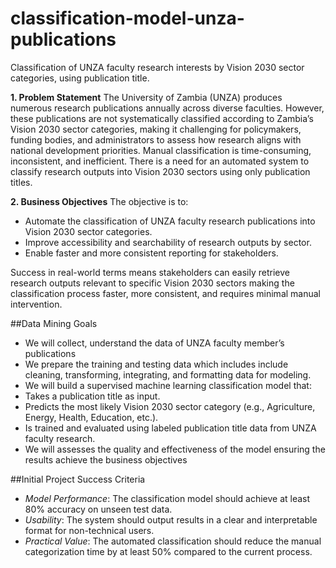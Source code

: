 # classification-model-unza-publications
Classification of UNZA faculty research interests by Vision 2030 sector categories, using publication title. 

**1. Problem Statement**
The University of Zambia (UNZA) produces numerous research publications annually across diverse faculties. However, these publications are not systematically classified according to Zambia’s Vision 2030 sector categories, making it challenging for policymakers, funding bodies, and administrators to assess how research aligns with national development priorities. Manual classification is time-consuming, inconsistent, and inefficient. There is a need for an automated system to classify research outputs into Vision 2030 sectors using only publication titles.

**2. Business Objectives**
The objective is to:

  * Automate the classification of UNZA faculty research publications into Vision 2030 sector categories.
  * Improve accessibility and searchability of research outputs by sector.
  * Enable faster and more consistent reporting for stakeholders.
    
Success in real-world terms means stakeholders can easily retrieve research outputs relevant to specific Vision 2030 sectors making the classification process faster, more consistent, and requires minimal manual intervention.

##Data Mining Goals
* We will collect, understand the data of UNZA faculty member’s publications
* We prepare the training and testing data which includes include cleaning, transforming, integrating, and formatting data for modeling.
* We will build a supervised machine learning classification model that:
 * Takes a publication title as input.
 *	Predicts the most likely Vision 2030 sector category (e.g., Agriculture, Energy, Health, Education, etc.).
 * Is trained and evaluated using labeled publication title data from UNZA faculty research.
* We will assesses the quality and effectiveness of the model ensuring the results achieve the business objectives

##Initial Project Success Criteria
* *Model Performance*: The classification model should achieve at least 80% accuracy on unseen test data.
* *Usability*: The system should output results in a clear and interpretable format for non-technical users.
* *Practical Value*: The automated classification should reduce the manual categorization time by at least 50% compared to the current process.


